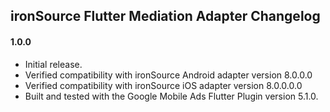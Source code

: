 ## ironSource Flutter Mediation Adapter Changelog

#### 1.0.0
* Initial release.
* Verified compatibility with ironSource Android adapter version 8.0.0.0
* Verified compatibility with ironSource iOS adapter version 8.0.0.0.0
* Built and tested with the Google Mobile Ads Flutter Plugin version 5.1.0.
